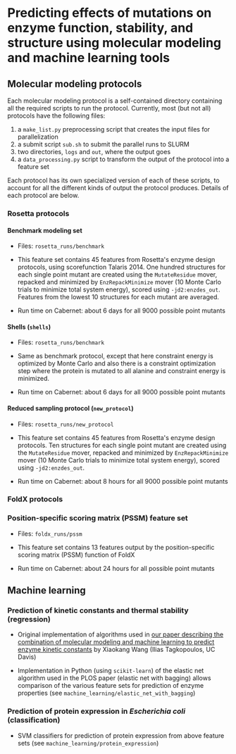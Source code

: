 # Predicting effects of mutations on enzyme function, stability, and structure using molecular modeling and machine learning tools

## Molecular modeling protocols

Each molecular modeling protocol is a self-contained directory containing all the required scripts to run the protocol. Currently, most (but not all) protocols have the following files:

1. a `make_list.py` preprocessing script that creates the input files for parallelization 
1. a submit script `sub.sh` to submit the parallel runs to SLURM
3. two directories, `logs` and `out`, where the output goes 
4. a `data_processing.py` script to transform the output of the protocol into a feature set

Each protocol has its own specialized version of each of these scripts, to account for all the different kinds of output the protocol produces. Details of each protocol are below. 

### Rosetta protocols 

#### Benchmark modeling set 

+ Files: `rosetta_runs/benchmark`

+ This feature set contains 45 features from Rosetta's enzyme design protocols, using scorefunction Talaris 2014. One hundred structures for each single point mutant are created using the `MutateResidue` mover, repacked and minimized by `EnzRepackMinimize` mover (10 Monte Carlo trials to minimize total system energy), scored using `-jd2:enzdes_out`. Features from the lowest 10 structures for each mutant are averaged. 

+ Run time on Cabernet: about 6 days for all 9000 possible point mutants 

#### Shells (`shells`) 

+ Files: `rosetta_runs/benchmark`

+ Same as benchmark protocol, except that here constraint energy is optimized by Monte Carlo and also there is a constraint optimization step where the protein is mutated to all alanine and constraint energy is minimized. 

+ Run time on Cabernet: about 6 days for all 9000 possible point mutants 

#### Reduced sampling protocol (`new_protocol`) 

+ Files: `rosetta_runs/new_protocol`

+ This feature set contains 45 features from Rosetta's enzyme design protocols. Ten structures for each single point mutant are created using the `MutateResidue` mover, repacked and minimized by `EnzRepackMinimize` mover (10 Monte Carlo trials to minimize total system energy), scored using `-jd2:enzdes_out`.

+ Run time on Cabernet: about 8 hours for all 9000 possible point mutants 

### FoldX protocols 

### Position-specific scoring matrix (PSSM) feature set  

+ Files: `foldx_runs/pssm`

+ This feature set contains 13 features output by the position-specific scoring matrix (PSSM) function of FoldX

+ Run time on Cabernet: about 24 hours for all possible point mutants 

## Machine learning 

### Prediction of kinetic constants and thermal stability (regression) 

+ Original implementation of algorithms used in [our paper describing the combination of molecular modeling and machine learning to predict enzyme kinetic constants](http://journals.plos.org/plosone/article?id=10.1371%2Fjournal.pone.0147596) by Xiaokang Wang (Ilias Tagkopoulos, UC Davis)

+ Implementation in Python (using `scikit-learn`) of the elastic net algorithm used in the PLOS paper (elastic net with bagging) allows comparison of the various feature sets for prediction of enzyme properties (see `machine_learning/elastic_net_with_bagging`) 

### Prediction of protein expression in *Escherichia coli* (classification) 

+ SVM classifiers for prediction of protein expression from above feature sets (see `machine_learning/protein_expression`) 
